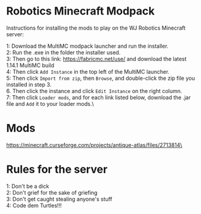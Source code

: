 # Robotics Minecraft Modpack
Instructions for installing the mods to play on the WJ Robotics Minecraft server:

1: Download the MultiMC modpack launcher and run the installer.\
2: Run the .exe in the folder the installer used.\
3: Then go to this link: https://fabricmc.net/use/ and download the latest 1.14.1 MultiMC build\
4: Then click `Add Instance` in the top left of the MultiMC launcher.\
5: Then click `Import from zip`, then `Browse`, and double-click the zip file you installed in step 3.\
6. Then click the instance and click `Edit Instance` on the right column.\
7: Then click `Loader mods`, and for each link listed below, download the .jar file and `Add` it to your loader mods.\

# Mods
https://minecraft.curseforge.com/projects/antique-atlas/files/2713814\



# Rules for the server
1: Don't be a dick\
2: Don't grief for the sake of griefing\
3: Don't get caught stealing anyone's stuff\
4: Code dem Turtles!!!
